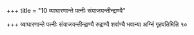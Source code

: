 +++
title = "10 व्याघारणान्ते पत्नीः संयाजयन्तीन्द्राण्यै"

+++
व्याघारणान्ते पत्नीः संयाजयन्तीन्द्राण्यै रुद्राण्यै शर्वाण्यै भवान्या अग्निं गृहपतिमिति १०